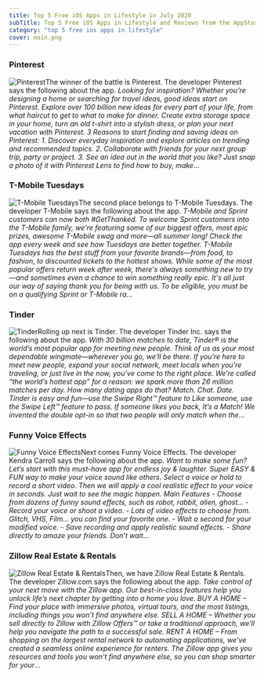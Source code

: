 ```yaml
---
title: Top 5 Free iOS Apps in Lifestyle in July 2020
subTitle: Top 5 Free iOS Apps in Lifestyle and Reviews from the AppStore in July 2020.
category: "top 5 free ios apps in lifestyle"
cover: main.png
---
```


### Pinterest

![Pinterest](https://is4-ssl.mzstatic.com/image/thumb/Purple124/v4/48/10/97/481097dd-1415-d836-572c-a508c6c51f78/AppIcon-0-0-1x_U007emarketing-0-0-0-6-0-0-sRGB-0-0-0-GLES2_U002c0-512MB-85-220-0-0.png/100x100bb.png)The winner of the battle is Pinterest. The developer Pinterest says the following about the app. _Looking for inspiration? Whether you’re designing a home or searching for travel ideas, good ideas start on Pinterest.  Explore over 100 billion new ideas for every part of your life, from what haircut to get to what to make for dinner. Create extra storage space in your home, turn an old t-shirt into a stylish dress, or plan your next vacation with Pinterest.  3 Reasons to start finding and saving ideas on Pinterest:  1. Discover everyday inspiration and explore articles on trending and recommended topics. 2. Collaborate with friends for your next group trip, party or project. 3. See an idea out in the world that you like? Just snap a photo of it with Pinterest Lens to find how to buy, make_...

### T-Mobile Tuesdays

![T-Mobile Tuesdays](https://is5-ssl.mzstatic.com/image/thumb/Purple114/v4/a9/dc/de/a9dcde83-d751-1be2-01b8-122f119cfd6d/AppIcon-0-0-1x_U007emarketing-0-0-0-7-0-0-sRGB-0-0-0-GLES2_U002c0-512MB-85-220-0-0.png/100x100bb.png)The second place belongs to T-Mobile Tuesdays. The developer T-Mobile says the following about the app. _T-Mobile and Sprint customers can now both #GetThanked. To welcome Sprint customers into the T-Mobile family, we're featuring some of our biggest offers, most epic prizes, awesome T-Mobile swag and more—all summer long! Check the app every week and see how Tuesdays are better together.  T-Mobile Tuesdays has the best stuff from your favorite brands—from food, to fashion, to discounted tickets to the hottest shows. While some of the most popular offers return week after week, there's always something new to try—and sometimes even a chance to win something really epic. It's all just our way of saying thank you for being with us. To be eligible, you must be on a qualifying Sprint or T-Mobile ra_...

### Tinder

![Tinder](https://is2-ssl.mzstatic.com/image/thumb/Purple124/v4/20/b9/2a/20b92a6b-9378-7ef1-945f-eaadc6decb23/AppIcon-1x_U007emarketing-0-7-0-0-85-220.png/100x100bb.png)Rolling up next is Tinder. The developer Tinder Inc. says the following about the app. _With 30 billion matches to date, Tinder® is the world’s most popular app for meeting new people. Think of us as your most dependable wingmate—wherever you go, we’ll be there. If you’re here to meet new people, expand your social network, meet locals when you’re traveling, or just live in the now, you’ve come to the right place. We’re called “the world’s hottest app” for a reason: we spark more than 26 million matches per day. How many dating apps do that?  Match. Chat. Date. Tinder is easy and fun—use the Swipe Right™ feature to Like someone, use the Swipe Left™ feature to pass. If someone likes you back, It’s a Match! We invented the double opt-in so that two people will only match when the_...

### Funny Voice Effects

![Funny Voice Effects](https://is4-ssl.mzstatic.com/image/thumb/Purple124/v4/0f/cb/ff/0fcbfff5-b5c3-56c1-6ac5-62078ec4b789/AppIcon-1x_U007emarketing-0-7-0-0-85-220.png/100x100bb.png)Next comes Funny Voice Effects. The developer Kendra Carroll says the following about the app. _Want to make some fun? Let’s start with this must-have app for endless joy & laughter. Super EASY & FUN way to make your voice sound like others. Select a voice or hold to record a short video. Then we will apply a cool realistic effect to your voice in seconds. Just wait to see the magic happen.  Main Features  - Choose from dozens of funny sound effects, such as robot, rabbit, alien, ghost… - Record your voice or shoot a video. - Lots of video effects to choose from. Glitch, VHS, Film… you can find your favorite one. - Wait a second for your modified voice. - Save recording and apply realistic sound effects. - Share directly to amaze your friends.  Don’t wait_...

### Zillow Real Estate & Rentals

![Zillow Real Estate & Rentals](https://is4-ssl.mzstatic.com/image/thumb/Purple114/v4/9e/58/89/9e5889c9-b724-0ce0-8770-6cda7011a1ef/AppIcon-0-0-1x_U007emarketing-0-0-0-6-0-0-sRGB-0-0-0-GLES2_U002c0-512MB-85-220-0-0.png/100x100bb.png)Then, we have Zillow Real Estate & Rentals. The developer Zillow.com says the following about the app. _Take control of your next move with the Zillow app. Our best-in-class features help you unlock life’s next chapter by getting into a home you love.    BUY A HOME – Find your place with immersive photos, virtual tours, and the most listings, including things you won’t find anywhere else.   SELL A HOME – Whether you sell directly to Zillow with Zillow Offers™ or take a traditional approach, we’ll help you navigate the path to a successful sale.   RENT A HOME – From shopping on the largest rental network to automating applications, we’ve created a seamless online experience for renters.   The Zillow app gives you resources and tools you won’t find anywhere else, so you can shop smarter for your_...


